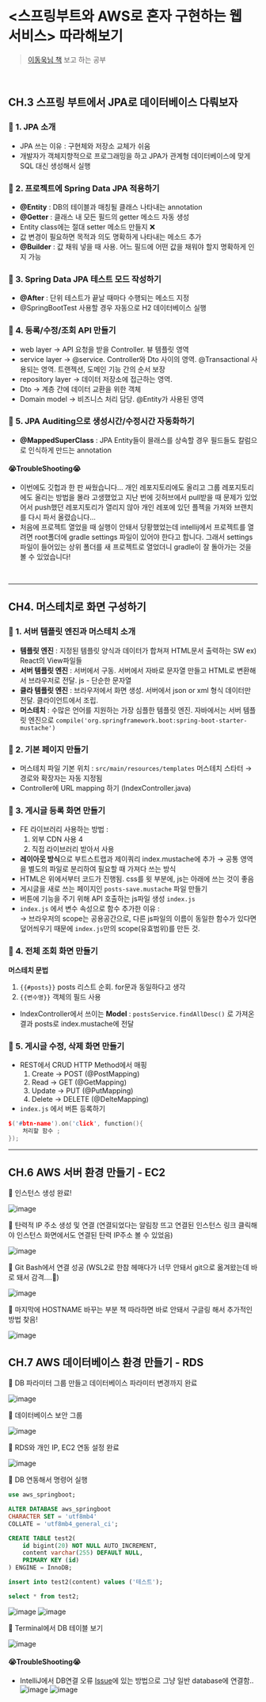 # &lt;스프링부트와 AWS로 혼자 구현하는 웹 서비스> 따라해보기

> [이동욱님 책](http://www.yes24.com/Product/Goods/83849117) 보고 하는 공부 

</br>

## CH.3 스프링 부트에서 JPA로 데이터베이스 다뤄보자 
### 🌱 1. JPA 소개 
- JPA 쓰는 이유 : 구현체와 저장소 교체가 쉬움
- 개발자가 객체지향적으로 프로그래밍을 하고 JPA가 관계형 데이터베이스에 맞게 SQL 대신 생성해서 실행 

### 🌱 2. 프로젝트에 Spring Data JPA 적용하기 
- **@Entity** : DB의 테이블과 매칭될 클래스 나타내는 annotation 
- **@Getter** : 클래스 내 모든 필드의 getter 메소드 자동 생성 
- Entity class에는 절대 setter 메소드 만들지 ❌
- 값 변경이 필요하면 목적과 의도 명확하게 나타내는 메소드 추가 
- **@Builder** : 값 채워 넣을 때 사용. 어느 필드에 어떤 값을 채워야 할지 명확하게 인지 가능 

### 🌱 3. Spring Data JPA 테스트 모드 작성하기 
- **@After**  : 단위 테스트가 끝날 때마다 수행되는 메소드 지정 
- @SpringBootTest 사용할 경우 자동으로 H2 데이터베이스 실행 

### 🌱 4. 등록/수정/조회 API 만들기 
- web layer → API 요청을 받을 Controller. 뷰 템플릿 영역
- service layer → @service. Controller와 Dto 사이의 영역. @Transactional 사용되는 영역. 트랜젝션, 도메인 기능 간의 순서 보장 
- repository layer → 데이터 저장소에 접근하는 영역. 
- Dto → 계층 간에 데이터 교환을 위한 객체 
- Domain model → 비즈니스 처리 담당. @Entity가 사용된 영역 

### 🌱 5. JPA Auditing으로 생성시간/수정시간 자동화하기 
- **@MappedSuperClass** : JPA Entity들이 믈래스를 상속할 경우 필드들도 칼럼으로 인식하게 만드는 annotation

#### 😭TroubleShooting😭
- 이번에도 깃헙과 한 판 싸웠습니다... 개인 레포지토리에도 올리고 그룹 레포지토리에도 올리는 방법을 몰라 고생했었고 지난 번에 깃허브에서 pull받을 때 문제가 있었어서 push했던 레포지토리가 열리지 않아 개인 레포에 있던 플젝을 가져와 브랜치를 다시 파서 올렸습니다...
- 처음에 프로젝트 열었을 때 실행이 안돼서 당황했었는데 intellij에서 프로젝트를 열려면 root폴더에 gradle settings 파일이 있어야 한다고 합니다. 그래서 settings 파일이 들어있는 상위 폴더를 새 프로젝트로 열었더니 gradle이 잘 돌아가는 것을 볼 수 있었습니다! 

</br> 

--- 

## CH4. 머스테치로 화면 구성하기 
### 🌱 1. 서버 템플릿 엔진과 머스테치 소개 
- **템플릿 엔진** : 지정된 템플릿 양식과 데이터가 합쳐져 HTML문서 출력하는 SW ex) React의 View파일들 
- **서버 템플릿 엔진** : 서버에서 구동. 서버에서 자바로 문자열 만들고 HTML로 변환해서 브라우저로 전달. js - 단순한 문자열
- **클라 템플릿 엔진** : 브라우저에서 화면 생성. 서버에서 json or xml 형식 데이터만 전달. 클라이언트에서 조립. 
- **머스테치** : 수많은 언어를 지원하는 가장 심플한 템플릿 엔진. 자바에서는 서버 템플릿 엔진으로
   `compile('org.springframework.boot:spring-boot-starter-mustache')`
### 🌱 2. 기본 페이지 만들기 
- 머스테치 파일 기본 위치 : `src/main/resources/templates`
    머스테치 스타터 → 경로와 확장자는 자동 지정됨 
- Controller에 URL mapping 하기 (IndexController.java)



### 🌱 3. 게시글 등록 화면 만들기 
- FE 라이브러리 사용하는 방법 :
    1. 외부 CDN 사용 4
    2. 직접 라이브러리 받아서 사용 
- **레이아웃 방식**으로 부트스트랩과 제이쿼리 index.mustache에 추가
    → 공통 영역을 별도의 파일로 분리하여 필요할 때 가져다 쓰는 방식     
- HTML은 위에서부터 코드가 진행됨. css를 윗 부분에, js는 아래에 쓰는 것이 좋음
- 게시글을 새로 쓰는 페이지인 `posts-save.mustache` 파일 만들기
- 버튼에 기능을 주기 위해 API 호출하는 js파일 생성 `index.js`
- `index.js` 에서 변수 속성으로 함수 추가한 이유 :    
    → 브라우저의 scope는 공용공간으로, 다른 js파일의 이름이 동일한 함수가 있다면 덮어씌우기 때문에 `index.js`만의 scope(유효범위)를 만든 것.


### 🌱 4. 전체 조회 화면 만들기 
**머스테치 문법** 
1. `{{#posts}}` posts 리스트 순회. for문과 동일하다고 생각 
2. `{{변수명}}` 객체의 필드 사용 
- IndexController에서 쓰이는 **Model** :
    `postsService.findAllDesc()` 로 가져온 결과 posts로 index.mustache에 전달

### 🌱 5. 게시글 수정, 삭제 화면 만들기 
- REST에서 CRUD HTTP Method에서 매핑
    1. Create → POST (@PostMapping) 
    2. Read → GET (@GetMapping)
    3. Update → PUT (@PutMapping)
    4. Delete → DELETE (@DelteMapping) 
- `index.js` 에서 버튼 등록하기

```cpp
$('#btn-name').on('click', function(){
	처리할 함수 ;
});
```

***

## CH.6 AWS 서버 환경 만들기 - EC2 
🌱 인스턴스 생성 완료! 

![image](https://user-images.githubusercontent.com/63537847/140322595-08af00d1-1ff1-4b08-8ce7-d4ce4ada78c9.png)


🌱 탄력적 IP 주소 생성 및 연결 
(연결되었다는 알림창 뜨고 연결된 인스턴스 링크 클릭해야 인스턴스 화면에서도 연결된 탄력 IP주소 볼 수 있었음) 

![image](https://user-images.githubusercontent.com/63537847/140323143-514ad9d6-d8b9-49a6-a2cd-fdbb0a4e5c6c.png)


🌱 Git Bash에서 연결 성공 
(WSL2로 한참 헤매다가 너무 안돼서 git으로 옮겨왔는데 바로 돼서 감격....🤗)

![image](https://user-images.githubusercontent.com/63537847/140323369-e9178225-d33f-42b1-8ff4-becca4949da0.png)


🌱 마지막에 HOSTNAME 바꾸는 부분 책 따라하면 바로 안돼서 구글링 해서 추가적인 방법 찾음! 

![image](https://user-images.githubusercontent.com/63537847/140323731-588be253-f350-4cf9-bee2-8ddcc1266919.png)


## CH.7 AWS 데이터베이스 환경 만들기 - RDS 
🌱 DB 파라미터 그룹 만들고 데이터베이스 파라미터 변경까지 완료 

![image](https://user-images.githubusercontent.com/63537847/140464019-5f26028a-59d5-4e52-900c-3568c1499c8b.png)


🌱 데이터베이스 보안 그룹 

![image](https://user-images.githubusercontent.com/63537847/140464781-e9ed789d-5bd8-4ad4-8533-8f73a80c9a1f.png)


🌱 RDS와 개인 IP, EC2 연동 설정 완료 

![image](https://user-images.githubusercontent.com/63537847/140465416-a6396d95-5758-49e1-8830-78d5e965a58c.png)


🌱 DB 연동해서 명령어 실행 
```sql
use aws_springboot;

ALTER DATABASE aws_springboot
CHARACTER SET = 'utf8mb4'
COLLATE = 'utf8mb4_general_ci';

CREATE TABLE test2(
    id bigint(20) NOT NULL AUTO_INCREMENT,
    content varchar(255) DEFAULT NULL,
    PRIMARY KEY (id)
) ENGINE = InnoDB;

insert into test2(content) values ('테스트');

select * from test2;
```
![image](https://user-images.githubusercontent.com/63537847/140470716-59a76d82-c1e5-4df7-89c3-db5927e572b6.png)
![image](https://user-images.githubusercontent.com/63537847/140472268-5657bc42-a624-40b4-be63-2f94101a7d17.png)


🌱 Terminal에서 DB 테이블 보기 

![image](https://user-images.githubusercontent.com/63537847/140472888-231192e7-1a77-4e62-8879-08cb76e50c86.png)


#### 😭TroubleShooting😭
- IntelliJ에서 DB연결 오류
      [Issue](https://github.com/jojoldu/freelec-springboot2-webservice/issues/687)에 있는 방법으로 그냥 일반 database에 연결함..  
![image](https://user-images.githubusercontent.com/63537847/140467646-9cb834c8-e390-4b7f-9bfc-4d6d9e892597.png)
![image](https://user-images.githubusercontent.com/63537847/140469296-8b671dc7-79a8-4246-b435-5c045ed3149a.png)
 



